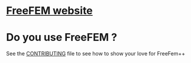 # [FreeFEM website](https://freefem.org/)

# Do you use FreeFEM ?

See the [CONTRIBUTING](CONTRIBUTING.md) file to see how to show your love for FreeFem++
